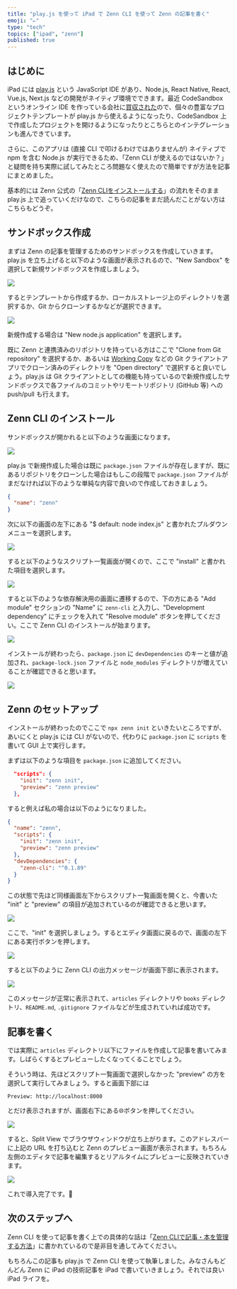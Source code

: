 ```yaml
---
title: "play.js を使って iPad で Zenn CLI を使って Zenn の記事を書く"
emoji: "✏️"
type: "tech"
topics: ["ipad", "zenn"]
published: true
---
```


## はじめに

iPad には [play.js](https://playdotjs.com) という JavaScript IDE があり、Node.js, React Native, React, Vue.js, Next.js などの開発がネイティブ環境でできます。最近 CodeSandbox というオンライン IDE を作っている会社に[買収された](https://codesandbox.io/post/codesandbox-acquires-playjs)ので、個々の豊富なプロジェクトテンプレートが play.js から使えるようになったり、CodeSandbox 上で作成したプロジェクトを開けるようになったりとこちらとのインテグレーションも進んできています。

さらに、このアプリは (直接 CLI で叩けるわけではありませんが) ネイティブで npm を含む Node.js が実行できるため、「Zenn CLI が使えるのではないか？」と疑問を持ち実際に試してみたところ問題なく使えたので簡単ですが方法を記事にまとめました。

基本的には Zenn 公式の「[Zenn CLIをインストールする](https://zenn.dev/zenn/articles/install-zenn-cli)」の流れをそのまま play.js 上で追っていくだけなので、こちらの記事をまだ読んだことがない方はこちらもどうぞ。

## サンドボックス作成

まずは Zenn の記事を管理するためのサンドボックスを作成していきます。play.js を立ち上げると以下のような画面が表示されるので、"New Sandbox" を選択して新規サンドボックスを作成しましょう。

![](https://storage.googleapis.com/zenn-user-upload/20b899bee3d3be222dc00827.png)

するとテンプレートから作成するか、ローカルストレージ上のディレクトリを選択するか、Git からクローンするかなどが選択できます。

![](https://storage.googleapis.com/zenn-user-upload/0a272a9ce3f7ab191a95f8c3.png)

新規作成する場合は "New node.js application" を選択します。

既に Zenn と連携済みのリポジトリを持っている方はここで "Clone from Git repository" を選択するか、あるいは [Working Copy](https://workingcopy.app) などの Git クライアントアプリでクローン済みのディレクトリを "Open directory" で選択すると良いでしょう。play.js は Git クライアントとしての機能も持っているので新規作成したサンドボックスで各ファイルのコミットやリモートリポジトリ (GitHub 等) への push/pull も行えます。

## Zenn CLI のインストール

サンドボックスが開かれると以下のような画面になります。

![](https://storage.googleapis.com/zenn-user-upload/ef03ed88c4d45eb7b8aa6a30.png)

play.js で新規作成した場合は既に `package.json` ファイルが存在しますが、既にあるリポジトリをクローンした場合はもしこの段階で `package.json` ファイルがまだなければ以下のような単純な内容で良いので作成しておきましょう。

```json
{
  "name": "zenn"
}
```

次に以下の画面の左下にある "$ default: node index.js" と書かれたプルダウンメニューを選択します。

![](https://storage.googleapis.com/zenn-user-upload/e98838ace91d2411dac37714.png)

すると以下のようなスクリプト一覧画面が開くので、ここで "install" と書かれた項目を選択します。

![](https://storage.googleapis.com/zenn-user-upload/970244999a1f4c7380ffd721.png)

すると以下のような依存解決用の画面に遷移するので、下の方にある "Add module" セクションの "Name" に `zenn-cli` と入力し、"Development dependency" にチェックを入れて "Resolve module" ボタンを押してください。ここで Zenn CLI のインストールが始まります。

![](https://storage.googleapis.com/zenn-user-upload/5dbd6ed08389ef3f9a3c16a0.png)

インストールが終わったら、`package.json` に `devDependencies` のキーと値が追加され、`package-lock.json` ファイルと `node_modules` ディレクトリが増えていることが確認できると思います。

![](https://storage.googleapis.com/zenn-user-upload/5acda1f766765e1f5147a49d.png)

## Zenn のセットアップ

インストールが終わったのでここで `npx zenn init` といきたいところですが、あいにくと play.js には CLI がないので、代わりに `package.json` に `scripts` を書いて GUI 上で実行します。

まずは以下のような項目を `package.json` に追加してください。


```json
  "scripts": {
    "init": "zenn init",
    "preview": "zenn preview"
  },
```

すると例えば私の場合は以下のようになりました。

```json
{
  "name": "zenn",
  "scripts": {
    "init": "zenn init",
    "preview": "zenn preview"
  },
  "devDependencies": {
    "zenn-cli": "^0.1.89"
  }
}
```

この状態で先ほど同様画面左下からスクリプト一覧画面を開くと、今書いた "init" と "preview" の項目が追加されているのが確認できると思います。

![](https://storage.googleapis.com/zenn-user-upload/91372fb7fc5a8f015a4fa729.png)

ここで、"init" を選択しましょう。するとエディタ画面に戻るので、画面の左下にある実行ボタンを押します。

![](https://storage.googleapis.com/zenn-user-upload/d677c2474d868148f50ebccd.png)

すると以下のように Zenn CLI の出力メッセージが画面下部に表示されます。

![](https://storage.googleapis.com/zenn-user-upload/e0feed619139a87e471b653d.png)

このメッセージが正常に表示されて、`articles` ディレクトリや `books` ディレクトリ、`README.md`, `.gitignore` ファイルなどが生成されていれば成功です。

## 記事を書く

では実際に `articles` ディレクトリ以下にファイルを作成して記事を書いてみます。しばらくするとプレビューしたくなってくることでしょう。

そういう時は、先ほどスクリプト一覧画面で選択しなかった "preview" の方を選択して実行してみましょう。すると画面下部には

```
Preview: http://localhost:8000
```

とだけ表示されますが、画面右下にある🌐ボタンを押してください。

![](https://storage.googleapis.com/zenn-user-upload/ba519b200f465f5c876e915d.png)

すると、Split View でブラウザウィンドウが立ち上がります。このアドレスバーに上記の URL を打ち込むと Zenn のプレビュー画面が表示されます。もちろん左側のエディタで記事を編集するとリアルタイムにプレビューに反映されていきます。

![](https://storage.googleapis.com/zenn-user-upload/64d16f3a0869e955f7290fa3.png)

これで導入完了です。🎉

## 次のステップへ

Zenn CLI を使って記事を書く上での具体的な話は「[Zenn CLIで記事・本を管理する方法](https://zenn.dev/zenn/articles/zenn-cli-guide)」に書かれているので是非目を通してみてください。

もちろんこの記事も play.js で Zenn CLI を使って執筆しました。みなさんもどんどん Zenn に iPad の技術記事を iPad で書いていきましょう。それでは良い iPad ライフを。
